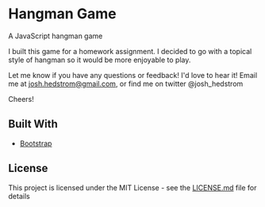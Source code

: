 # Hangman Game

A JavaScript hangman game

I built this game for a homework assignment. I decided to go with a topical style of hangman so it would be more enjoyable to play.

Let me know if you have any questions or feedback! I'd love to hear it! Email me at josh.hedstrom@gmail.com, or find me on twitter @josh_hedstrom

Cheers!

## Built With

* [Bootstrap](https://getbootstrap.com/docs/3.3/css/)


## License

This project is licensed under the MIT License - see the [LICENSE.md](LICENSE.md) file for details

